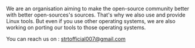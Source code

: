 We are an organisation aiming to make the open-source community better with better open-sources's sources.
That's why we also use and provide Linux tools. But even if you use other operating systems, we are also working on porting our tools to those operating systems.

You can reach us on : strtofficial007@gmail.com
